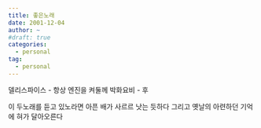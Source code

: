 ```yaml
---
title: 좋은노래
date: 2001-12-04
author: ~
#draft: true
categories:
  - personal
tag:
  - personal
---
```




델리스파이스 - 항상 엔진을 켜둘께
박화요비 - 후

이 두노래를 듣고 있노라면
아픈 배가 사르르 낫는 듯하다
그리고
옛날의 아련하던 기억에 혀가 달아오른다


 






